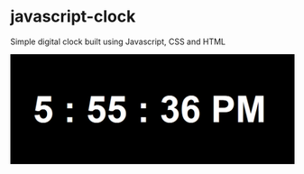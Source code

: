 # javascript-clock

Simple digital clock built using Javascript, CSS and HTML

![clock](screenshots/1.png "Clock")